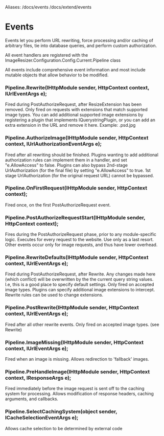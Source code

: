 Aliases: /docs/events /docs/extend/events

# Events

Events let you perform URL rewriting, force processing and/or caching of arbitrary files, tie into database queries, and perform custom authorization. 

All event handlers are registered with the ImageResizer.Configuration.Config.Current.Pipeline class

All events include comprehensive event information and most include mutable objects that allow behavior to be modified.

### Pipeline.Rewrite(IHttpModule sender, HttpContext context, IUrlEventArgs e);

Fired during PostAuthorizeRequest, after ResizeExtension has been removed.
Only fired on requests with extensions that match supported image types. 
You can add additional supported image extensions by registering a plugin that implements IQuerystringPlugin, or you can add an 
extra extension in the URL and remove it here. Example: .psd.jpg</para>


### Pipeline.AuthorizeImage(IHttpModule sender, HttpContext context, IUrlAuthorizationEventArgs e);

Fired after all rewriting should be finished.
Plugins wanting to add additional authorization rules can implement them in a handler,
and set "e.AllowAccess" to false. Plugins can also bypass 2nd-stage UrlAuthorization (for the final file) by setting "e.AllowAccess" to true. 1st stage UrlAuthorization (for the original request URL) cannot be bypassed.

### Pipeline.OnFirstRequest(IHttpModule sender, HttpContext context);

Fired once, on the first PostAuthorizeRequest event.

### Pipeline.PostAuthorizeRequestStart(IHttpModule sender, HttpContext context);

Fires during the PostAuthorizeRequest phase, prior to any module-specific logic.
Executes for every request to the website. Use only as a last resort. Other events occur only for image requests, and thus have lower overhead.

### Pipeline.RewriteDefaults(IHttpModule sender, HttpContext context, IUrlEventArgs e);

Fired during PostAuthorizeRequest, after Rewrite.
Any changes made here (which conflict) will be overwritten by the the current query string values. I.e, this is a good place to specify default settings.
Only fired on accepted image types. Plugins can specify additional image extensions to intercept. Rewrite rules can be used to change extensions.

### Pipeline.PostRewrite(IHttpModule sender, HttpContext context, IUrlEventArgs e);

Fired after all other rewrite events.
Only fired on accepted image types. (see Rewrite)

### Pipeline.ImageMissing(IHttpModule sender, HttpContext context, IUrlEventArgs e);

Fired when an image is missing. Allows redirection to 'fallback' images.

### Pipeline.PreHandleImage(IHttpModule sender, HttpContext context, IResponseArgs e);

Fired immediately before the image request is sent off to the caching system for processing.
Allows modification of response headers, caching arguments, and callbacks.

### Pipeline.SelectCachingSystem(object sender, ICacheSelectionEventArgs e);

Allows cache selection to be determined by external code


